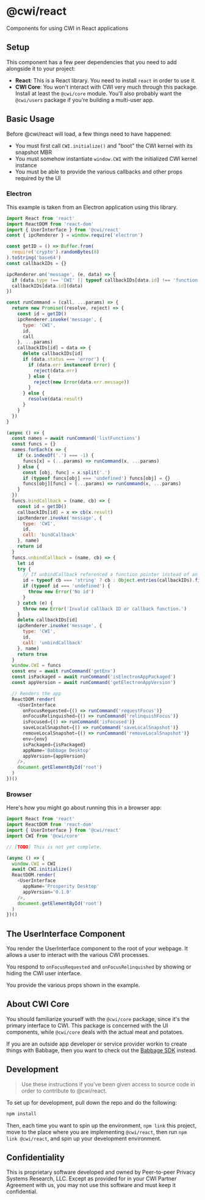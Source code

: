 # @cwi/react

Components for using CWI in React applications

## Setup

This component has a few peer dependencies that you need to add alongside it to your project:

- **React**: This is a React library. You need to install `react` in order to use it.
- **CWI Core**: You won't interact with CWI very much through this package. Install at least the `@cwi/core` module. You'll also probably want the `@cwi/users` package if you're building a multi-user app.

## Basic Usage

Before @cwi/react will load, a few things need to have happened:
- You must first call `CWI.initialize()` and "boot" the CWI kernel with its snapshot MBR
- You must somehow instantiate `window.CWI` with the initialized CWI kernel instance
- You must be able to provide the various callbacks and other props required by the UI

### Electron

This example is taken from an Electron application using this library.

```js
import React from 'react'
import ReactDOM from 'react-dom'
import { UserInterface } from '@cwi/react'
const { ipcRenderer } = window.require('electron')

const getID = () => Buffer.from(
  require('crypto').randomBytes(8)
).toString('base64')
const callbackIDs = {}

ipcRenderer.on('message', (e, data) => {
  if (data.type !== 'CWI' || typeof callbackIDs[data.id] !== 'function') return
  callbackIDs[data.id](data)
})

const runCommand = (call, ...params) => {
  return new Promise((resolve, reject) => {
    const id = getID()
    ipcRenderer.invoke('message', {
      type: 'CWI',
      id,
      call
    }, ...params)
    callbackIDs[id] = data => {
      delete callbackIDs[id]
      if (data.status === 'error') {
        if (data.err instanceof Error) {
          reject(data.err)
        } else {
          reject(new Error(data.err.message))
        }
      } else {
        resolve(data.result)
      }
    }
  })
}

(async () => {
  const names = await runCommand('listFunctions')
  const funcs = {}
  names.forEach(x => {
    if (x.indexOf('.') === -1) {
      funcs[x] = (...params) => runCommand(x, ...params)
    } else {
      const [obj, func] = x.split('.')
      if (typeof funcs[obj] === 'undefined') funcs[obj] = {}
      funcs[obj][func] = (...params) => runCommand(x, ...params)
    }
  })
  funcs.bindCallback = (name, cb) => {
    const id = getID()
    callbackIDs[id] = x => cb(x.result)
    ipcRenderer.invoke('message', {
      type: 'CWI',
      id,
      call: 'bindCallback'
    }, name)
    return id
  }
  funcs.unbindCallback = (name, cb) => {
    let id
    try {
      // If unbindCallback referenced a function pointer instead of an ID, the ID needs to be rediscovered by finding the right function.
      id = typeof cb === 'string' ? cb : Object.entries(callbackIDs).filter(x => x[1] === cb)[0][0]
      if (typeof id === 'undefined') {
        throw new Error('No id')
      }
    } catch (e) {
      throw new Error('Invalid callback ID or callback function.')
    }
    delete callbackIDs[id]
    ipcRenderer.invoke('message', {
      type: 'CWI',
      id,
      call: 'unbindCallback'
    }, name)
    return true
  }
  window.CWI = funcs
  const env = await runCommand('getEnv')
  const isPackaged = await runCommand('isElectronAppPackaged')
  const appVersion = await runCommand('getElectronAppVersion')

  // Renders the app
  ReactDOM.render(
    <UserInterface
      onFocusRequested={() => runCommand('requestFocus')}
      onFocusRelinquished={() => runCommand('relinquishFocus')}
      isFocused={() => runCommand('isFocused')}
      saveLocalSnapshot={() => runCommand('saveLocalSnapshot')}
      removeLocalSnapshot={() => runCommand('removeLocalSnapshot')}
      env={env}
      isPackaged={isPackaged}
      appName='Babbage Desktop'
      appVersion={appVersion}
    />,
    document.getElementById('root')
  )
})()
```

### Browser

Here's how you might go about running this in a browser app:

```js
import React from 'react'
import ReactDOM from 'react-dom'
import { UserInterface } from '@cwi/react'
import CWI from '@cwi/core'

// [TODO] This is not yet complete.

(async () => {
  window.CWI = CWI
  await CWI.initialize()
  ReactDOM.render(
    <UserInterface
      appName='Prosperity Desktop'
      appVersion='0.1.0'
    />,
    document.getElementById('root')
  )
})()
```

## The UserInterface Component

You render the UserInterface component to the root of your webpage. It allows a user to interact with the various CWI processes.

You respond to `onFocusRequested` and `onFocusRelinquished` by showing or hiding the CWI user interface.

You provide the various props shown in the example.

## About CWI Core

You should familiarize yourself with the `@cwi/core` package, since it's the primary interface to CWI. This package is concerned with the UI components, while `@cwi/core` deals with the actual meat and potatoes.

If you are an outside app developer or service provider workin to create things with Babbage, then you want to check out the [Babbage SDK](https://projectbabbage.com/sdk) instead.

## Development

> Use these instructions if you've been given access to source code in order to contribute to @cwi/react.

To set up for development, pull down the repo and do the following:

```bash
npm install
```

Then, each time you want to spin up the environment, `npm link` this project, move to the place where you are implementing `@cwi/react`, then run `npm link @cwi/react`, and spin up your development environment.

## Confidentiality

This is proprietary software developed and owned by Peer-to-peer Privacy Systems Research, LLC. 
Except as provided for in your CWI Partner Agreement with us, you may not use this software and 
must keep it confidential.